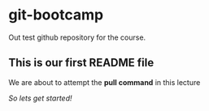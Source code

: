 # git-bootcamp
Out test github repository for the course.
## This is our first README file
We are about to attempt the **pull command** in this lecture

*So lets get started!*
